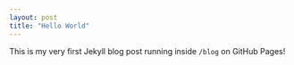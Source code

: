 ```yaml
---
layout: post
title: "Hello World"
---
```

This is my very first Jekyll blog post running inside `/blog` on GitHub Pages!
